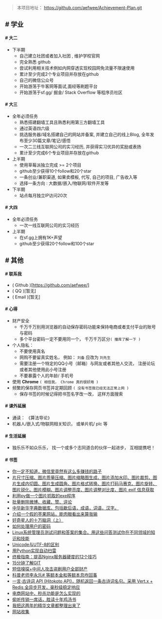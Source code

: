 

> 本项目地址：  https://github.com/aefwee/Achievement-Plan.git

## \# 学业


#### \# 大二

-	下半期  
	-	自己建立社团或者加入社团 , 维护学校官网  
	-	完全熟悉 github  
	-	尝试利用相关技术例如内网穿透实现校园网免流量不限速使用  
	-	累计至少完成2个专业项目并存放在github  
	-	自己的微信公众号  
	-	开始游荡于牛客网等面试,面经等刷题平台  
	-	开始游荡于sf.gg/ 掘金/ Stack Overflow 等程序员社区  


#### \# 大三

-	全年必须任务  
	-	熟悉搭建翻墙工具且熟悉利用第三方翻墙工具  
	-	通过英语四六级  
	-	挑选服务器/域名搭建自己的网站并备案, 并建立自己的线上Blog, 全年发布至少30篇文章/笔记/感悟
	-	一次二三线互联网公司的实习经历, 并获得实习优异的奖励或表扬  
	-	累计至少完成6个专业项目并存放在github  
-	上半期  
	-	使用草莓派独立完成 >= 2个项目  
	-	github至少获得10个follow和20个star  
	-	一条创业/兼职渠道, 如果卖模板, 代写, 自己的项目, 广告收入等	  
	-	选择一条方向 :  大数据/嵌入/物联网/软件开发等		  
-	下半期  
	-	站点每月独立IP访问20次  


#### \# 大四
 
-	全年必须任务  
	-	一次一线互联网公司的实习经历  
-	上半期  
	-	在sf.gg上拥有1K+声望  
	-	github至少获得20个follow和100个star  



## \# 其他

#### \# 联系我

-	( Github )[https://github.com/aefwee/]
-	( QQ )[暂无]
-	( Email )[暂无]


#### \# 心得

-	财产安全
	-	千万千万别用浏览器的自动保存密码功能来保持电商或者支付平台的账号与密码
	-	多个平台密码一定不要用同一个， 千万千万区分` ( 撞库了解一下 ) `
-	个人隐私：	
	-	不要使用真名  
	-	网购不要留真实姓名， 例如： `刘备` 应改为 `刘先生`
	-	需要注册一个特定的QQ小号（邮箱）与网友或者其他人交流， 注册论坛或者其他使用此小号注册    
	-	不要暴露个人的年龄/ 手机号  
-	使用 **Chrome** ` ( 相信我， Chrome 真的很好用 ) `
-	频繁的保存网页书签并定期回顾 ` ( 没有书签我已经无法正常上网 ) `
	-	保存书签的时候记得把书签名字改一改， 这样方面搜索


#### \# 课外延展

-	通读： 《算法导论》
-	机器人/嵌入式/物联网相关知识， 或单片机/ plc 等


#### \# 生活延展

-	独乐乐不如众乐乐， 找一个或多个志同道合的伙伴一起进步， 互相提携吧！


#### \# 书签

-	[你一定不知道，微信里竟然有这么多赚钱的路子](https://mp.weixin.qq.com/s/-OKMyj9B-9dvzHhlp6UvrQ)
-	[片尺寸压缩、图片质量压缩、图片缩略图生成、图片添加水印、图片裁剪、图片生成内切圆、图片生成圆角、图片格式转换、图片打码马赛克、图片旋转、图片锐化、图片模糊、图片调整亮度、图片调整对比度、图片 exif 信息获取](https://yijiangaitu.com)
-	[利用py做一个图片抓取的exe程序](https://github.com/djun/PyQtPicsCrawler)
-	[批量删除微博、收藏、赞、评论](http://weibo_tool.wbdacdn.com)
-	[中华新华字典数据库。包括歇后语，成语，词语，汉字。](https://github.com/pwxcoo/chinese-xinhua)
-	[介绍一个假的苹果网站，能肉眼看出来算我输](https://daily.zhihu.com/story/9695049?hmsr=toutiao.io&utm_medium=toutiao.io&utm_source=toutiao.io)
-	[好奇星人的十万脑洞（上）](https://www.zhihu.com/special/19955433)
-	[如何处理用户的密码](http://sexywp.com/how-to-deal-with-user-password.htm?f=http://blogread.cn)
-	[Linux系统管理员测试问题和答案的集合。用这些问答测试你在不同领域的知识和技能](https://github.com/trimstray/test-your-sysadmin-skills)
-	[Unicode与UTF-8的区别](https://mp.weixin.qq.com/s/q-VmuWrsKSBMhWxjafPsng)
-	[用Python实现自动扫雷](https://mp.weixin.qq.com/s/UWhsNnTsS4_ttf2zjujaCA)
-	[终极指南：提高Nginx服务器硬度的12个技巧](https://juejin.im/entry/5b5acfd0f265da0f990d651b)
-	[15分钟了解GIT](https://mp.weixin.qq.com/s/VMSwJIuk1BbcZerVopUWhQ)
-	[短信嗅探+中间人攻击盗刷用户全部财产](https://mp.weixin.qq.com/s?__biz=MzI3MTA2MTk4NQ==&mid=2650586583&idx=1&sn=f1f459fc987dec6334969169ade4b74a)
-	[科普老师李永乐# 等额本金和等额本息咋回事](https://weibo.com/3325704142/GsWhorpNf?type=comment)
-	[一言·古诗词 API (Hitokoto API)，随机返回一条古诗词名句。采用 Vert.x + Redis 全异步开发，毫秒级稳定响应](https://github.com/xenv/gushici)
-	[电商网站中，秒杀功能是怎么实现的](https://weibo.com/3306361973/GtJLdsrzn?type=comment#_rnd1589263093294)
-	[偷听传销一席话，胜读十年鸡汤书](https://zhuanlan.zhihu.com/p/41958316?utm_source=wechat_timeline&utm_medium=social&utm_oi=696084238058917888&from=timeline)
-	[我把这两年的精华文章都整理出来了](https://mp.weixin.qq.com/s/Cpxiq7EuMtfAC8f4BmVIOQ)
-	[网站收集](https://github.com/mingyun/mingyun.github.io/issues/92)










